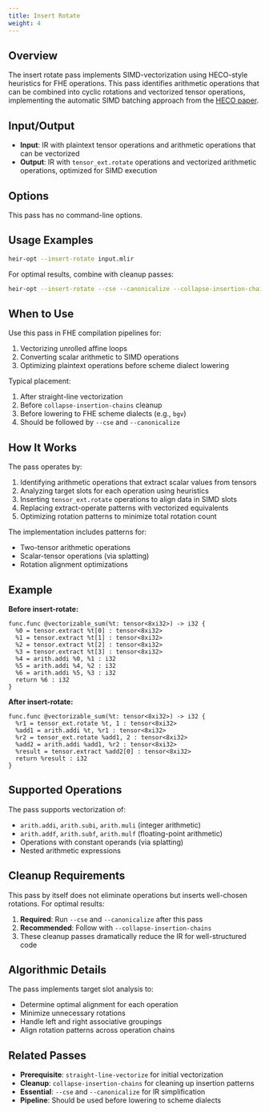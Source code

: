 ```yaml
---
title: Insert Rotate
weight: 4
---
```


## Overview

The insert rotate pass implements SIMD-vectorization using HECO-style heuristics
for FHE operations. This pass identifies arithmetic operations that can be
combined into cyclic rotations and vectorized tensor operations, implementing
the automatic SIMD batching approach from the
[HECO paper](https://arxiv.org/abs/2202.01649).

## Input/Output

- **Input**: IR with plaintext tensor operations and arithmetic operations that
  can be vectorized
- **Output**: IR with `tensor_ext.rotate` operations and vectorized arithmetic
  operations, optimized for SIMD execution

## Options

This pass has no command-line options.

## Usage Examples

```bash
heir-opt --insert-rotate input.mlir
```

For optimal results, combine with cleanup passes:

```bash
heir-opt --insert-rotate --cse --canonicalize --collapse-insertion-chains input.mlir
```

## When to Use

Use this pass in FHE compilation pipelines for:

1. Vectorizing unrolled affine loops
1. Converting scalar arithmetic to SIMD operations
1. Optimizing plaintext operations before scheme dialect lowering

Typical placement:

1. After straight-line vectorization
1. Before `collapse-insertion-chains` cleanup
1. Before lowering to FHE scheme dialects (e.g., `bgv`)
1. Should be followed by `--cse` and `--canonicalize`

## How It Works

The pass operates by:

1. Identifying arithmetic operations that extract scalar values from tensors
1. Analyzing target slots for each operation using heuristics
1. Inserting `tensor_ext.rotate` operations to align data in SIMD slots
1. Replacing extract-operate patterns with vectorized equivalents
1. Optimizing rotation patterns to minimize total rotation count

The implementation includes patterns for:

- Two-tensor arithmetic operations
- Scalar-tensor operations (via splatting)
- Rotation alignment optimizations

## Example

**Before insert-rotate:**

```mlir
func.func @vectorizable_sum(%t: tensor<8xi32>) -> i32 {
  %0 = tensor.extract %t[0] : tensor<8xi32>
  %1 = tensor.extract %t[1] : tensor<8xi32>
  %2 = tensor.extract %t[2] : tensor<8xi32>
  %3 = tensor.extract %t[3] : tensor<8xi32>
  %4 = arith.addi %0, %1 : i32
  %5 = arith.addi %4, %2 : i32
  %6 = arith.addi %5, %3 : i32
  return %6 : i32
}
```

**After insert-rotate:**

```mlir
func.func @vectorizable_sum(%t: tensor<8xi32>) -> i32 {
  %r1 = tensor_ext.rotate %t, 1 : tensor<8xi32>
  %add1 = arith.addi %t, %r1 : tensor<8xi32>
  %r2 = tensor_ext.rotate %add1, 2 : tensor<8xi32>
  %add2 = arith.addi %add1, %r2 : tensor<8xi32>
  %result = tensor.extract %add2[0] : tensor<8xi32>
  return %result : i32
}
```

## Supported Operations

The pass supports vectorization of:

- `arith.addi`, `arith.subi`, `arith.muli` (integer arithmetic)
- `arith.addf`, `arith.subf`, `arith.mulf` (floating-point arithmetic)
- Operations with constant operands (via splatting)
- Nested arithmetic expressions

## Cleanup Requirements

This pass by itself does not eliminate operations but inserts well-chosen
rotations. For optimal results:

1. **Required**: Run `--cse` and `--canonicalize` after this pass
1. **Recommended**: Follow with `--collapse-insertion-chains`
1. These cleanup passes dramatically reduce the IR for well-structured code

## Algorithmic Details

The pass implements target slot analysis to:

- Determine optimal alignment for each operation
- Minimize unnecessary rotations
- Handle left and right associative groupings
- Align rotation patterns across operation chains

## Related Passes

- **Prerequisite**: `straight-line-vectorize` for initial vectorization
- **Cleanup**: `collapse-insertion-chains` for cleaning up insertion patterns
- **Essential**: `--cse` and `--canonicalize` for IR simplification
- **Pipeline**: Should be used before lowering to scheme dialects
